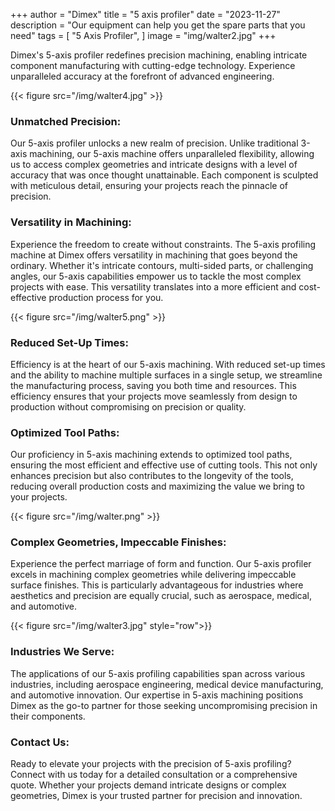 +++
author = "Dimex"
title = "5 axis profiler"
date = "2023-11-27"
description = "Our equipment can help you get the spare parts that you need"
tags = [
    "5 Axis Profiler",
]
image = "img/walter2.jpg"
+++

Dimex's 5-axis profiler redefines precision machining, enabling intricate component manufacturing with cutting-edge technology. Experience unparalleled accuracy at the forefront of advanced engineering.

{{< figure src="/img/walter4.jpg" >}}

### Unmatched Precision:

Our 5-axis profiler unlocks a new realm of precision. Unlike traditional 3-axis machining, our 5-axis machine offers unparalleled flexibility, allowing us to access complex geometries and intricate designs with a level of accuracy that was once thought unattainable. Each component is sculpted with meticulous detail, ensuring your projects reach the pinnacle of precision.

### Versatility in Machining:

Experience the freedom to create without constraints. The 5-axis profiling machine at Dimex offers versatility in machining that goes beyond the ordinary. Whether it's intricate contours, multi-sided parts, or challenging angles, our 5-axis capabilities empower us to tackle the most complex projects with ease. This versatility translates into a more efficient and cost-effective production process for you.

{{< figure src="/img/walter5.png" >}}

### Reduced Set-Up Times:

Efficiency is at the heart of our 5-axis machining. With reduced set-up times and the ability to machine multiple surfaces in a single setup, we streamline the manufacturing process, saving you both time and resources. This efficiency ensures that your projects move seamlessly from design to production without compromising on precision or quality.

### Optimized Tool Paths:

Our proficiency in 5-axis machining extends to optimized tool paths, ensuring the most efficient and effective use of cutting tools. This not only enhances precision but also contributes to the longevity of the tools, reducing overall production costs and maximizing the value we bring to your projects.

{{< figure src="/img/walter.png" >}}

### Complex Geometries, Impeccable Finishes:

Experience the perfect marriage of form and function. Our 5-axis profiler excels in machining complex geometries while delivering impeccable surface finishes. This is particularly advantageous for industries where aesthetics and precision are equally crucial, such as aerospace, medical, and automotive.

{{< figure src="/img/walter3.jpg" style="row">}}

### Industries We Serve:

The applications of our 5-axis profiling capabilities span across various industries, including aerospace engineering, medical device manufacturing, and automotive innovation. Our expertise in 5-axis machining positions Dimex as the go-to partner for those seeking uncompromising precision in their components.

### Contact Us:

Ready to elevate your projects with the precision of 5-axis profiling? Connect with us today for a detailed consultation or a comprehensive quote. Whether your projects demand intricate designs or complex geometries, Dimex is your trusted partner for precision and innovation.
